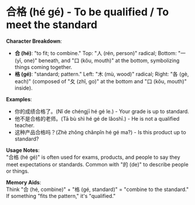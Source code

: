 # **合格 (hé gé) - To be qualified / To meet the standard**

**Character Breakdown**:  
- **合 (hé)**: "to fit; to combine." Top: "人 (rén, person)" radical; Bottom: "一 (yī, one)" beneath, and "口 (kǒu, mouth)" at the bottom, symbolizing things coming together.  
- **格 (gé)**: "standard; pattern." Left: "木 (mù, wood)" radical; Right: "各 (gè, each)" (composed of "夂 (zhǐ, go)" at the bottom and "口 (kǒu, mouth)" inside).

**Examples**:  
- 你的成绩合格了。(Nǐ de chéngjī hé gé le.) - Your grade is up to standard.  
- 他不是合格的老师。(Tā bù shì hé gé de lǎoshī.) - He is not a qualified teacher.  
- 这种产品合格吗？(Zhè zhǒng chǎnpǐn hé gé ma?) - Is this product up to standard?

**Usage Notes**:  
"合格 (hé gé)" is often used for exams, products, and people to say they meet expectations or standards. Common with "的 (de)" to describe people or things.

**Memory Aids**:  
Think "合 (hé, combine)" + "格 (gé, standard)" = "combine to the standard." If something "fits the pattern," it's "qualified."